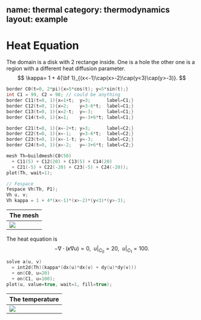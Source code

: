 name: thermal
category: thermodynamics
layout: example
---

# Heat Equation
The domain is a disk with 2 rectange inside. One is a hole the other one is a region with a different heat diffusion parameter.
$$
\kappa= 1 + 4{\bf 1}_{(x<-1)\cap(x>-2)\cap(y<3)\cap(y>-3)}.
$$
~~~c++
border C0(t=0, 2*pi){x=5*cos(t); y=5*sin(t);}
int C1 = 99, C2 = 98; // could be anything
border C11(t=0, 1){x=1+t;  y=3;      label=C1;}
border C12(t=0, 1){x=2;    y=3-6*t;  label=C1;}
border C13(t=0, 1){x=2-t;  y=-3;     label=C1;}
border C14(t=0, 1){x=1;    y=-3+6*t; label=C1;}

border C21(t=0, 1){x=-2+t; y=3;      label=C2;}
border C22(t=0, 1){x=-1;   y=3-6*t;  label=C2;}
border C23(t=0, 1){x=-1-t; y=-3;     label=C2;}
border C24(t=0, 1){x=-2;   y=-3+6*t; label=C2;}

mesh Th=buildmesh(C0(50)
  + C11(5) + C12(20) + C13(5) + C14(20)
  + C21(-5) + C22(-20) + C23(-5) + C24(-20));
plot(Th, wait=1);

// Fespace
fespace Vh(Th, P1);
Vh u, v;
Vh kappa = 1 + 4*(x<-1)*(x>-2)*(y<3)*(y>-3);
~~~

| The mesh   |
| ---------- |
| ![][_mesh] |

The heat equation is
$$
-\nabla\cdot(\kappa\nabla u)=0,~~u|_{C_0}=20,~~u|_{C_1}=100.
$$
~~~c++
solve a(u, v)
  = int2d(Th)(kappa*(dx(u)*dx(v) + dy(u)*dy(v)))
  + on(C0, u=20)
  + on(C1, u=100);
plot(u, value=true, wait=1, fill=true);
~~~

| The temperature |
| --------------- |
| ![][_solution]  |

[_mesh]: https://raw.githubusercontent.com/phtournier/ffmdtest/refs/heads/main/md/figures/thermal/mesh.png

[_solution]: https://raw.githubusercontent.com/phtournier/ffmdtest/refs/heads/main/md/figures/thermal/solution.png